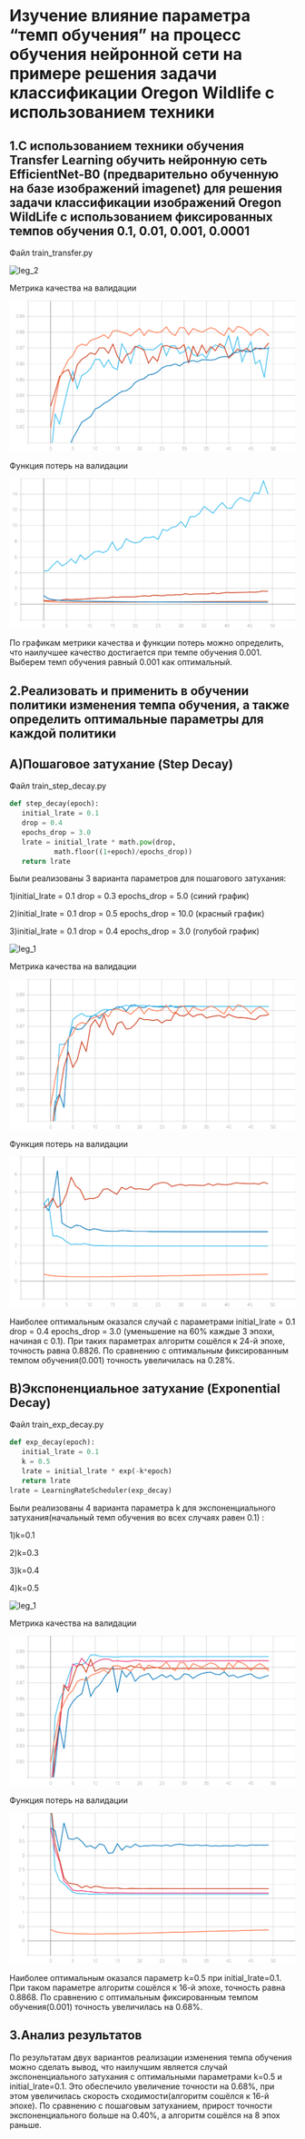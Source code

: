 # Изучение влияние параметра “темп обучения” на процесс обучения нейронной сети на примере решения задачи классификации Oregon Wildlife с использованием техники
## 1.С использованием  техники обучения Transfer Learning обучить нейронную сеть EfficientNet-B0 (предварительно обученную на базе изображений imagenet) для решения задачи классификации изображений Oregon WildLife с использованием фиксированных темпов обучения 0.1, 0.01, 0.001, 0.0001
Файл train_transfer.py

![leg_2](https://user-images.githubusercontent.com/80068414/111864984-537fde80-8975-11eb-9733-20c220b1e233.png)

Метрика качества на валидации

![acc_1](https://github.com/EugenTrifonov/lab_3/blob/main/graph/epoch_categorical_accuracy.svg)

Функция потерь на валидации

![loss_1](https://github.com/EugenTrifonov/lab_3/blob/main/graph/epoch_loss.svg)

По графикам метрики качества и функции потерь можно определить, что наилучшее качество достигается при темпе обучения 0.001. Выберем темп обучения равный 0.001 как оптимальный.
## 2.Реализовать и применить в обучении политики изменения темпа обучения, а также определить оптимальные параметры для каждой политики
## A)Пошаговое затухание (Step Decay)
Файл train_step_decay.py
```python
def step_decay(epoch):
   initial_lrate = 0.1
   drop = 0.4
   epochs_drop = 3.0
   lrate = initial_lrate * math.pow(drop,  
           math.floor((1+epoch)/epochs_drop))
   return lrate
```
Были реализованы 3 варианта параметров для пошагового затухания:
 
 1)initial_lrate = 0.1
   drop = 0.3
   epochs_drop = 5.0 (синий график)
   
 2)initial_lrate = 0.1
   drop = 0.5
   epochs_drop = 10.0 (красный график)
   
 3)initial_lrate = 0.1
   drop = 0.4
   epochs_drop = 3.0 (голубой график)
   
![leg_1](https://user-images.githubusercontent.com/80068414/111865770-02beb480-897a-11eb-8821-2c1f778f9fff.png)

Метрика качества на валидации

![acc_2](https://github.com/EugenTrifonov/lab_3/blob/main/graph/epoch_categorical_accuracy_step.svg)

Функция потерь на валидации

![loss_2](https://github.com/EugenTrifonov/lab_3/blob/main/graph/epoch_loss_step.svg)

Наиболее оптимальным оказался случай с параметрами initial_lrate = 0.1 drop = 0.4 epochs_drop = 3.0 (уменьшение на 60% каждые 3 эпохи, начиная с 0.1). При таких параметрах алгоритм сошёлся к 24-й эпохе, точность  равна 0.8826. По сравнению с оптимальным фиксированным темпом обучения(0.001) точность увеличилась на 0.28%.
  
## B)Экспоненциальное затухание (Exponential Decay)
Файл train_exp_decay.py
```python
def exp_decay(epoch):
   initial_lrate = 0.1
   k = 0.5
   lrate = initial_lrate * exp(-k*epoch)
   return lrate
lrate = LearningRateScheduler(exp_decay)
```

Были реализованы 4 варианта параметра k для экспоненциального затухания(начальный темп обучения во всех случаях равен 0.1) :

1)k=0.1

2)k=0.3

3)k=0.4

4)k=0.5

![leg_1](https://user-images.githubusercontent.com/80068414/111866408-461b2200-897e-11eb-9bed-b15c15ccd9a6.png)

Метрика качества на валидации

![acc_3](https://github.com/EugenTrifonov/lab_3/blob/main/graph/epoch_categorical_accuracy_exp.svg)

Функция потерь на валидации 

![loss_3](https://github.com/EugenTrifonov/lab_3/blob/main/graph/epoch_loss_exp.svg)

Наиболее оптимальным оказался параметр k=0.5 при initial_lrate=0.1. При таком параметре алгоритм сошёлся к 16-й эпохе, точность равна 0.8868. По сравнению с оптимальным фиксированным темпом обучения(0.001) точность увеличилась на 0.68%.
## 3.Анализ результатов
По результатам двух вариантов реализации изменения темпа обучения можно сделать вывод, что наилучшим является случай экспоненциального затухания с оптимальными параметрами k=0.5 и initial_lrate=0.1. Это обеспечило увеличение точности на 0.68%, при этом увеличилась скорость сходимости(алгоритм сошёлся к 16-й эпохе). По сравнению с пошаговым затуханием, прирост точности экспоненциального больше на 0.40%, а алгоритм сошёлся на 8 эпох раньше. 
